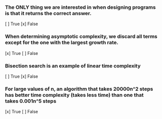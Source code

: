 ### The ONLY thing we are interested in when designing programs is that it returns the correct answer.
[ ] True
[x] False

### When determining asymptotic complexity, we discard all terms except for the one with the largest growth rate.
[x] True
[ ] False

### Bisection search is an example of linear time complexity
[ ] True
[x] False

### For large values of n, an algorithm that takes 20000n^2 steps has better time complexity (takes less time) than one that takes 0.001n^5 steps
[x] True
[ ] False